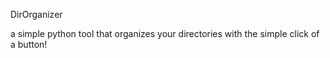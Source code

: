 DirOrganizer

a simple python tool that organizes your directories with the simple click of a button!
